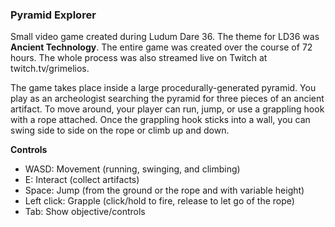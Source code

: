 ### Pyramid Explorer ###

Small video game created during Ludum Dare 36. The theme for LD36 was **Ancient Technology**. The entire game was created over the course of 72 hours. The whole process was also streamed live on Twitch at twitch.tv/grimelios.

The game takes place inside a large procedurally-generated pyramid. You play as an archeologist searching the pyramid for three pieces of an ancient artifact. To move around, your player can run, jump, or use a grappling hook with a rope attached. Once the grappling hook sticks into a wall, you can swing side to side on the rope or climb up and down.

**Controls**

+ WASD: Movement (running, swinging, and climbing)
+ E: Interact (collect artifacts)
+ Space: Jump (from the ground or the rope and with variable height)
+ Left click: Grapple (click/hold to fire, release to let go of the rope)
+ Tab: Show objective/controls